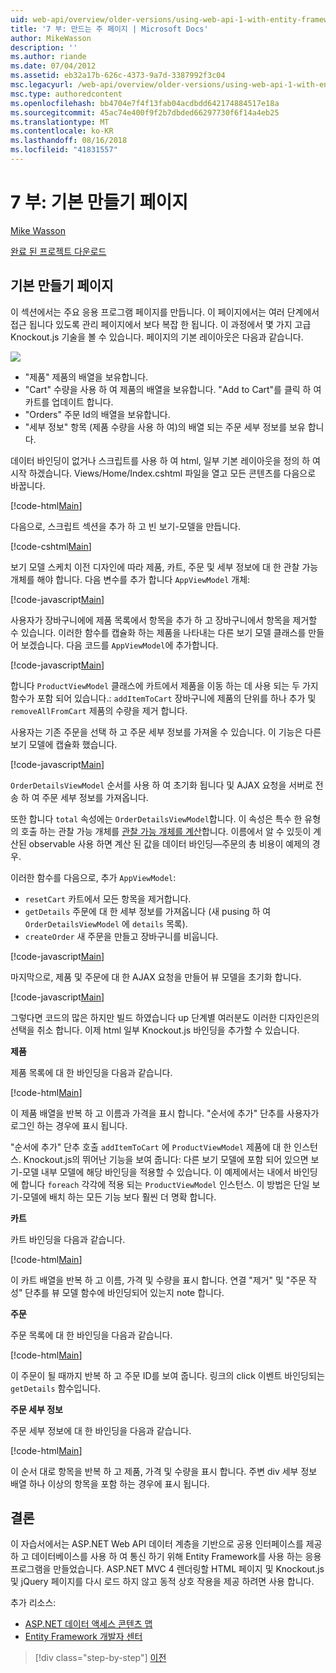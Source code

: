 ```yaml
---
uid: web-api/overview/older-versions/using-web-api-1-with-entity-framework-5/using-web-api-with-entity-framework-part-7
title: '7 부: 만드는 주 페이지 | Microsoft Docs'
author: MikeWasson
description: ''
ms.author: riande
ms.date: 07/04/2012
ms.assetid: eb32a17b-626c-4373-9a7d-3387992f3c04
msc.legacyurl: /web-api/overview/older-versions/using-web-api-1-with-entity-framework-5/using-web-api-with-entity-framework-part-7
msc.type: authoredcontent
ms.openlocfilehash: bb4704e7f4f13fab04acdbdd642174884517e18a
ms.sourcegitcommit: 45ac74e400f9f2b7dbded66297730f6f14a4eb25
ms.translationtype: MT
ms.contentlocale: ko-KR
ms.lasthandoff: 08/16/2018
ms.locfileid: "41831557"
---
```

<a name="part-7-creating-the-main-page"></a>7 부: 기본 만들기 페이지
====================
[Mike Wasson](https://github.com/MikeWasson)

[완료 된 프로젝트 다운로드](http://code.msdn.microsoft.com/ASP-NET-Web-API-with-afa30545)

## <a name="creating-the-main-page"></a>기본 만들기 페이지

이 섹션에서는 주요 응용 프로그램 페이지를 만듭니다. 이 페이지에서는 여러 단계에서 접근 됩니다 있도록 관리 페이지에서 보다 복잡 한 됩니다. 이 과정에서 몇 가지 고급 Knockout.js 기술을 볼 수 있습니다. 페이지의 기본 레이아웃은 다음과 같습니다.

![](using-web-api-with-entity-framework-part-7/_static/image1.png)

- "제품" 제품의 배열을 보유합니다.
- "Cart" 수량을 사용 하 여 제품의 배열을 보유합니다. "Add to Cart"를 클릭 하 여 카트를 업데이트 합니다.
- "Orders" 주문 Id의 배열을 보유합니다.
- "세부 정보" 항목 (제품 수량을 사용 하 여)의 배열 되는 주문 세부 정보를 보유 합니다.

데이터 바인딩이 없거나 스크립트를 사용 하 여 html, 일부 기본 레이아웃을 정의 하 여 시작 하겠습니다. Views/Home/Index.cshtml 파일을 열고 모든 콘텐츠를 다음으로 바꿉니다.

[!code-html[Main](using-web-api-with-entity-framework-part-7/samples/sample1.html)]

다음으로, 스크립트 섹션을 추가 하 고 빈 보기-모델을 만듭니다.

[!code-cshtml[Main](using-web-api-with-entity-framework-part-7/samples/sample2.cshtml)]

보기 모델 스케치 이전 디자인에 따라 제품, 카트, 주문 및 세부 정보에 대 한 관찰 가능 개체를 해야 합니다. 다음 변수를 추가 합니다 `AppViewModel` 개체:

[!code-javascript[Main](using-web-api-with-entity-framework-part-7/samples/sample3.js)]

사용자가 장바구니에에 제품 목록에서 항목을 추가 하 고 장바구니에서 항목을 제거할 수 있습니다. 이러한 함수를 캡슐화 하는 제품을 나타내는 다른 보기 모델 클래스를 만들어 보겠습니다. 다음 코드를 `AppViewModel`에 추가합니다.

[!code-javascript[Main](using-web-api-with-entity-framework-part-7/samples/sample4.js?highlight=4)]

합니다 `ProductViewModel` 클래스에 카트에서 제품을 이동 하는 데 사용 되는 두 가지 함수가 포함 되어 있습니다.: `addItemToCart` 장바구니에 제품의 단위를 하나 추가 및 `removeAllFromCart` 제품의 수량을 제거 합니다.

사용자는 기존 주문을 선택 하 고 주문 세부 정보를 가져올 수 있습니다. 이 기능은 다른 보기 모델에 캡슐화 했습니다.

[!code-javascript[Main](using-web-api-with-entity-framework-part-7/samples/sample5.js?highlight=4)]

`OrderDetailsViewModel` 순서를 사용 하 여 초기화 됩니다 및 AJAX 요청을 서버로 전송 하 여 주문 세부 정보를 가져옵니다.

또한 합니다 `total` 속성에는 `OrderDetailsViewModel`합니다. 이 속성은 특수 한 유형의 호출 하는 관찰 가능 개체를 [관찰 가능 개체를 계산](http://knockoutjs.com/documentation/computedObservables.html)합니다. 이름에서 알 수 있듯이 계산된 observable 사용 하면 계산 된 값을 데이터 바인딩&#8212;주문의 총 비용이 예제의 경우.

이러한 함수를 다음으로, 추가 `AppViewModel`:

- `resetCart` 카트에서 모든 항목을 제거합니다.
- `getDetails` 주문에 대 한 세부 정보를 가져옵니다 (새 pusing 하 여 `OrderDetailsViewModel` 에 `details` 목록).
- `createOrder` 새 주문을 만들고 장바구니를 비웁니다.


[!code-javascript[Main](using-web-api-with-entity-framework-part-7/samples/sample6.js?highlight=4)]

마지막으로, 제품 및 주문에 대 한 AJAX 요청을 만들어 뷰 모델을 초기화 합니다.

[!code-javascript[Main](using-web-api-with-entity-framework-part-7/samples/sample7.js)]

그렇다면 코드의 많은 하지만 빌드 하였습니다 up 단계별 여러분도 이러한 디자인은의 선택을 취소 합니다. 이제 html 일부 Knockout.js 바인딩을 추가할 수 있습니다.

**제품**

제품 목록에 대 한 바인딩을 다음과 같습니다.

[!code-html[Main](using-web-api-with-entity-framework-part-7/samples/sample8.html)]

이 제품 배열을 반복 하 고 이름과 가격을 표시 합니다. "순서에 추가" 단추를 사용자가 로그인 하는 경우에 표시 됩니다.

"순서에 추가" 단추 호출 `addItemToCart` 에 `ProductViewModel` 제품에 대 한 인스턴스. Knockout.js의 뛰어난 기능을 보여 줍니다: 다른 보기 모델에 포함 되어 있으면 보기-모델 내부 모델에 해당 바인딩을 적용할 수 있습니다. 이 예제에서는 내에서 바인딩에 합니다 `foreach` 각각에 적용 되는 `ProductViewModel` 인스턴스. 이 방법은 단일 보기-모델에 배치 하는 모든 기능 보다 훨씬 더 명확 합니다.

**카트**

카트 바인딩을 다음과 같습니다.

[!code-html[Main](using-web-api-with-entity-framework-part-7/samples/sample9.html)]

이 카트 배열을 반복 하 고 이름, 가격 및 수량을 표시 합니다. 연결 "제거" 및 "주문 작성" 단추를 뷰 모델 함수에 바인딩되어 있는지 note 합니다.

**주문**

주문 목록에 대 한 바인딩을 다음과 같습니다.

[!code-html[Main](using-web-api-with-entity-framework-part-7/samples/sample10.html)]

이 주문이 될 때까지 반복 하 고 주문 ID를 보여 줍니다. 링크의 click 이벤트 바인딩되는 `getDetails` 함수입니다.

**주문 세부 정보**

주문 세부 정보에 대 한 바인딩을 다음과 같습니다.

[!code-html[Main](using-web-api-with-entity-framework-part-7/samples/sample11.html)]

이 순서 대로 항목을 반복 하 고 제품, 가격 및 수량을 표시 합니다. 주변 div 세부 정보 배열 하나 이상의 항목을 포함 하는 경우에 표시 됩니다.

## <a name="conclusion"></a>결론

이 자습서에서는 ASP.NET Web API 데이터 계층을 기반으로 공용 인터페이스를 제공 하 고 데이터베이스를 사용 하 여 통신 하기 위해 Entity Framework를 사용 하는 응용 프로그램을 만들었습니다. ASP.NET MVC 4 렌더링할 HTML 페이지 및 Knockout.js 및 jQuery 페이지를 다시 로드 하지 않고 동적 상호 작용을 제공 하려면 사용 합니다.

추가 리소스:

- [ASP.NET 데이터 액세스 콘텐츠 맵](https://msdn.microsoft.com/library/6759sth4.aspx)
- [Entity Framework 개발자 센터](https://msdn.microsoft.com/data/ef)

> [!div class="step-by-step"]
> [이전](using-web-api-with-entity-framework-part-6.md)
